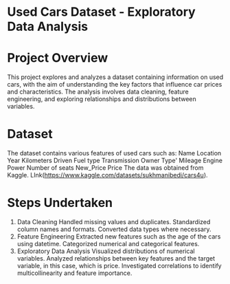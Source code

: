 # Used Cars Dataset - Exploratory Data Analysis 
# Project Overview
This project explores and analyzes a dataset containing information on used cars, with the aim of understanding the key factors that influence car prices and characteristics. The analysis involves data cleaning, feature engineering, and exploring relationships and distributions between variables.
# Dataset
The dataset contains various features of used cars such as:
Name
Location
Year
Kilometers Driven
Fuel type
Transmission
Owner Type'
Mileage
Engine
Power
Number of seats
New_Price
Price
The data was obtained from Kaggle. LInk(https://www.kaggle.com/datasets/sukhmanibedi/cars4u).
# Steps Undertaken
1. Data Cleaning
   Handled missing values and duplicates.
   Standardized column names and formats.
   Converted data types where necessary.
2. Feature Engineering
    Extracted new features such as the age of the cars using datetime.
    Categorized numerical and categorical features.
3. Exploratory Data Analysis
    Visualized distributions of numerical variables.
    Analyzed relationships between key features and the target variable, in this case, which is price.
    Investigated correlations to identify multicollinearity and feature importance.
   
   
   

 
